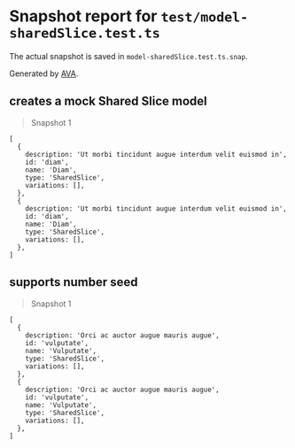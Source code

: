 # Snapshot report for `test/model-sharedSlice.test.ts`

The actual snapshot is saved in `model-sharedSlice.test.ts.snap`.

Generated by [AVA](https://avajs.dev).

## creates a mock Shared Slice model

> Snapshot 1

    [
      {
        description: 'Ut morbi tincidunt augue interdum velit euismod in',
        id: 'diam',
        name: 'Diam',
        type: 'SharedSlice',
        variations: [],
      },
      {
        description: 'Ut morbi tincidunt augue interdum velit euismod in',
        id: 'diam',
        name: 'Diam',
        type: 'SharedSlice',
        variations: [],
      },
    ]

## supports number seed

> Snapshot 1

    [
      {
        description: 'Orci ac auctor augue mauris augue',
        id: 'vulputate',
        name: 'Vulputate',
        type: 'SharedSlice',
        variations: [],
      },
      {
        description: 'Orci ac auctor augue mauris augue',
        id: 'vulputate',
        name: 'Vulputate',
        type: 'SharedSlice',
        variations: [],
      },
    ]
